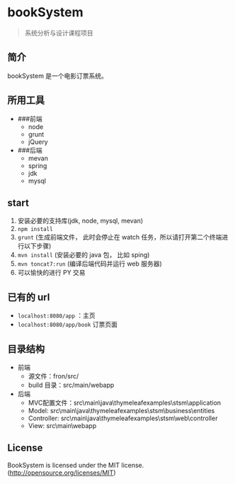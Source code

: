 # bookSystem
> 系统分析与设计课程项目

## 简介
bookSystem 是一个电影订票系统。

## 所用工具
* ###前端
	* node
	* grunt
	* jQuery
* ###后端
	* mevan
	* spring
	* jdk
    * mysql

	
## start
1. 安装必要的支持库(jdk, node, mysql, mevan)
2. `npm install`
3. `grunt` (生成前端文件， 此时会停止在 watch 任务，所以请打开第二个终端进行以下步骤)
4. `mvn install` (安装必要的 java 包， 比如 sping)
5. `mvn toncat7:run` (编译后端代码并运行 web 服务器)
6. 可以愉快的进行 PY 交易

## 已有的 url
* `localhost:8080/app` ：主页
* `localhost:8080/app/book` 订票页面

## 目录结构
* 前端
    * 源文件：fron/src/
    * build 目录：src/main/webapp
* 后端
    * MVC配置文件：src\main\java\thymeleafexamples\stsm\application
    * Model: src\main\java\thymeleafexamples\stsm\business\entities
    * Controller: src\main\java\thymeleafexamples\stsm\web\controller
    * View: src\main\webapp

## License
 BookSystem is licensed under the MIT license. (http://opensource.org/licenses/MIT)